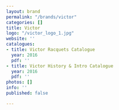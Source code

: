 ```yaml
---
layout: brand
permalink: "/brands/victor"
categories: []
title: Victor
logo: "/victor_logo_1.jpg"
website: ''
catalogues:
- title: Victor Racquets Catalogue
  year: 2016
  pdf: ''
- title: Victor History & Intro Catalogue
  year: 2016
  pdf: ''
photos: []
info: ''
published: false

---
```

